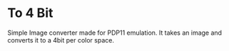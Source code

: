 # To 4 Bit
Simple Image converter made for PDP11 emulation.
It takes an image and converts it to a 4bit per color space.
